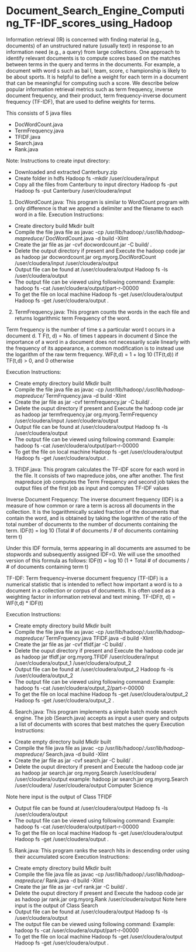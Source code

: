 # Document_Search_Engine_Computing_TF-IDF_scores_using_Hadoop

Information retrieval (IR) is concerned with finding material (e.g., documents) of an unstructured nature (usually text) in response to an information need (e.g., a query) from
large collections. One approach to identify relevant documents is to compute scores based on the matches between terms in the query and terms in the documents. For
example, a document with word s such as bal l, team, score, c hampionship is likely to be about sports. It is helpful to define a weight for each term in a document that can be
meaningful for computing such a score. We describe below popular information retrieval metrics such as term frequency, inverse document frequency, and their product, term
frequency-inverse document frequency (TF-IDF), that are used to define weights for terms.

This consists of 5 java files 
-	DocWordCount.java
-	TermFrequency.java
-	TFIDF.java
-	Search.java
-	Rank.java

Note:
Instructions to create input directory:
-	Downloaded and extracted Canterbury.zip
-	Create folder in hdfs
Hadoop fs -mkdir /user/cloudera/input
-	Copy all the files from Canterbury to input directory
Hadoop fs -put <source> <destination>
Hadoop fs -put Canterbury /user/cloudera/input


1.	DocWordCount.java: 
This program is similar to WordCount program with only difference is that we append a delimiter and the filename to each word in a file.
Execution Instructions:
-	Create directory build
Mkdir built
-	Compile the file java file as 
javac -cp /usr/lib/hadoop/*:/usr/lib/hadoop-mapreduce/* DocWordCount.java -d build -Xlint
-	Create the jar file as 
jar -cvf docwordcount.jar -C build/ .
-	Delete the output directory if present and Execute the hadoop code jar as
hadoop jar docwordcount.jar org.myorg.DocWordCount /user/cloudera/input /user/cloudera/output 
-	Output file can be found at /user/cloudera/output 
Hadoop fs -ls /user/cloudera/output
-	The output file can be viewed using following command:
Example: hadoop fs -cat /user/cloudera/output/part-r-00000 
-	To get the file on local machine
Hadoop fs -get /user/cloudera/output <current directory>
Hadoop fs -get /user/cloudera/output .


2.	TermFrequency.java: This program counts the words in the each file and returns  logarithmic term Frequency of the word. 

Term frequency is the number of time s a particular word t occurs in a document d.
T F(t, d) = No. of times t appears in document d
Since the importance of a word in a document does not necessarily scale linearly with the frequency of its appearance, a common modification is to instead use the logarithm of the
raw term frequency.
WF(t,d) = 1 + log 10 (TF(t,d)) if TF(t,d) > 0, and 0 otherwise

Execution Instructions:
-	Create empty directory build 
Mkdir built
-	Compile the file java file as 
javac -cp /usr/lib/hadoop/*:/usr/lib/hadoop-mapreduce/* TermFrquency.java -d build -Xlint
-	Create the jar file as 
jar -cvf termfrequency.jar -C build/ .
-	Delete the ouput directory if present and Execute the hadoop code jar as
hadoop jar termfrequency.jar org.myorg.TermFrequency /user/cloudera/input /user/cloudera/output 
-	Output file can be found at /user/cloudera/output 
Hadoop fs -ls /user/cloudera/output
-	The output file can be viewed using following command:
Example: hadoop fs -cat /user/cloudera/output/part-r-00000 
-	To get the file on local machine
Hadoop fs -get /user/cloudera/output <current directory>
Hadoop fs -get /user/cloudera/output .

3.	TFIDF.java: This program calculates the TF-IDF score for each word in the file. It consists of two mapreduce jobs, one after another. The first mapreduce job computes the Term Frequency and second job takes the output files of the first job as input and computes TF-IDF values

Inverse Document Frequency:
The inverse document frequency (IDF) is a measure of how common or rare a term is across all documents in the collection. It is the logarithmically scaled fraction of the
documents that contain the word, and is obtained by taking the logarithm of the ratio of the total number of documents to the number of documents containing the term.
IDF(t) = log 10 (Total # of documents / # of documents containing term t) 

Under this IDF formula, terms appearing in all documents are assumed to be stopwords and subsequently assigned IDF=0. We will use the smoothed version of this formula as follows:
IDF(t) = log 10 (1 + Total # of documents / # of documents containing term t) 

TF-IDF:
Term frequency–inverse document frequency (TF-IDF) is a numerical statistic that is intended to reflect how important a word is to a document in a collection or corpus of
documents. It is often used as a weighting factor in information retrieval and text mining.
TF-IDF(t, d) = WF(t,d) * IDF(t)

Execution Instructions:
-	Create empty directory build 
Mkdir built
-	Compile the file java file as 
javac -cp /usr/lib/hadoop/*:/usr/lib/hadoop-mapreduce/* TermFrquency.java TFIDF.java -d build -Xlint
-	Create the jar file as 
jar -cvf tfidf.jar -C build/ .
-	Delete the ouput directory if present and Execute the hadoop code jar as
hadoop jar tfidf.jar org.myorg.TFIDF /user/cloudera/input /user/cloudera/output_1 /user/cloudera/output_2
-	Output file can be found at /user/cloudera/output_2 
Hadoop fs -ls /user/cloudera/output_2
-	The output file can be viewed using following command:
Example: hadoop fs -cat /user/cloudera/output_2/part-r-00000 
-	To get the file on local machine
Hadoop fs -get /user/cloudera/output_2 <current directory>
Hadoop fs -get /user/cloudera/output_2 .

4.	Search.java: This program implements a simple batch mode search engine. The job (Search.java) accepts as input a user query and outputs a list of documents with scores that best matches the query
Execution Instructions:
-	Create empty directory build 
Mkdir built
-	Compile the file java file as 
javac -cp /usr/lib/hadoop/*:/usr/lib/hadoop-mapreduce/* Search.java -d build -Xlint
-	Create the jar file as 
jar -cvf search.jar -C build/ .
-	Delete the ouput directory if present and Execute the hadoop code jar as
hadoop jar search.jar org.myorg.Search /user/cloudera/<output of TFIDF> /user/cloudera/output <user query>
example: hadoop jar search.jar org.myorg.Search /user/cloudera/<output of TFIDF> /user/cloudera/output Computer Science

Note here input is the output of Class TFIDF
-	Output file can be found at /user/cloudera/output
Hadoop fs -ls /user/cloudera/output
-	The output file can be viewed using following command:
Example: hadoop fs -cat /user/cloudera/output/part-r-00000 
-	To get the file on local machine
Hadoop fs -get /user/cloudera/output <current directory>
Hadoop fs -get /user/cloudera/output .

5.	Rank.java: This program ranks the search hits in descending order using their accumulated score
Execution Instructions:
-	Create empty directory build 
Mkdir built
-	Compile the file java file as 
javac -cp /usr/lib/hadoop/*:/usr/lib/hadoop-mapreduce/* Rank.java -d build -Xlint
-	Create the jar file as 
jar -cvf rank.jar -C build/ .
-	Delete the ouput directory if present and Execute the hadoop code jar as
hadoop jar rank.jar org.myorg.Rank <path of output of Search class> /user/cloudera/output 
Note here input is the output of Class Search
-	Output file can be found at /user/cloudera/output
Hadoop fs -ls /user/cloudera/output
-	The output file can be viewed using following command:
Example: hadoop fs -cat /user/cloudera/output/part-r-00000 
-	To get the file on local machine
Hadoop fs -get /user/cloudera/output <current directory>
Hadoop fs -get /user/cloudera/output .
